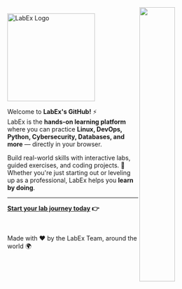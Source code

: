 <img align="right" src="https://github.com/user-attachments/assets/5c88bfba-33ac-438b-96a3-889af1cca23f" width="40%">

<p align="left">
<picture>
<source media="(prefers-color-scheme: dark)" srcset="https://labex.io/_ipx/s_196x60/labex-logo-light.svg" width="200px">
<source media="(prefers-color-scheme: light)" srcset="https://labex.io/_ipx/s_196x60/labex-logo-dark.svg" width="200px">
<img alt="LabEx Logo" src="https://labex.io/_ipx/s_196x60/labex-logo-light.svg" width="400px">
</picture>
</p>

Welcome to **LabEx's GitHub!** ⚡️  
LabEx is the **hands-on learning platform** where you can practice **Linux, DevOps, Python, Cybersecurity, Databases, and more** — directly in your browser.  

Build real-world skills with interactive labs, guided exercises, and coding projects. 🚀 Whether you're just starting out or leveling up as a professional, LabEx helps you **learn by doing**.

---

<strong>[Start your lab journey today](https://labex.io/learn) 👉 </strong>

<br />

<p align="left">Made with ❤️ by the LabEx Team, around the world 🌍</p>
